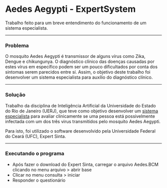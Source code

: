 # Aedes Aegypti - ExpertSystem

Trabalho feito para um breve entendimento do funcionamento de um sistema especialista.

---
### Problema

O mosquito Aedes Aegypti é transmissor de alguns vírus como Zika, Dengue e chikungunya. O diagnóstico clínico das doenças causadas por estes vírus em específico podem ser um pouco dificultados por conta dos sintomas serem parecidos entre sí. Assim, o objetivo deste trabalho foi desenvolver um sistema especialista para auxílio do diagnóstico clínico.

---
### Solução

Trabalho da disciplina de Inteligência Artificial da Universidade do Estado do Rio de Janeiro (UERJ), que teve como objetivo desenvolver um [sistema especialista](https://pt.wikipedia.org/wiki/Sistema_especialista) para avaliar clinicamente se uma pessoa está possivelmente infectada com um dos três virus transmitidos pelo mosquito Aedes Aegypti.

Para isto, foi utilizado o software desenvolvido pela Universidade Federal do Ceará (UFC), Expert Sinta.

---
### Executando o programa

- Após fazer o download do Expert Sinta, carregar o arquivo Aedes.BCM clicando no menu arquivo > abrir base
- Clicar no menu consulta > iniciar
- Responder o questionário
